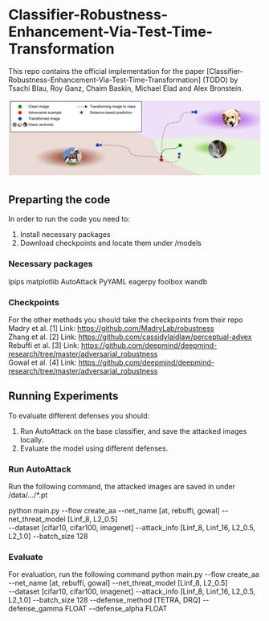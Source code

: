 # Classifier-Robustness-Enhancement-Via-Test-Time-Transformation

This repo contains the official implementation for the paper [Classifier-Robustness-Enhancement-Via-Test-Time-Transformation] (TODO) by Tsachi Blau, Roy Ganz, Chaim Baskin, Michael Elad and Alex Bronstein. 


![alt text](https://github.com/tsachiblau/Classifier-Robustness-Enhancement-Via-Test-Time-Transformation/blob/main/method.png)


## Preparting the code
In order to run the code you need to:

1. Install necessary packages
2. Download checkpoints and locate them under /models

### Necessary packages
lpips
matplotlib
AutoAttack
PyYAML
eagerpy
foolbox
wandb

### Checkpoints

For the other methods you should take the checkpoints from their repo
Madry et al.   [1]    Link: https://github.com/MadryLab/robustness  
Zhang et al.   [2]    Link: https://github.com/cassidylaidlaw/perceptual-advex  
Rebuffi et al. [3]    Link: https://github.com/deepmind/deepmind-research/tree/master/adversarial_robustness  
Gowal et al.   [4]    Link: https://github.com/deepmind/deepmind-research/tree/master/adversarial_robustness  



## Running Experiments
To evaluate different defenses you should:

1. Run AutoAttack on the base classifier, and save the attacked images locally.
2. Evaluate the model using different defenses.

### Run AutoAttack
Run the following command, the attacked images are saved in under /data/.../*.pt

python main.py  --flow create_aa
                --net_name [at, rebuffi, gowal]
                --net_threat_model [Linf_8, L2_0.5]  
                --dataset [cifar10, cifar100, imagenet] 
                --attack_info [Linf_8, Linf_16, L2_0.5, L2_1.0] 
                --batch_size 128
                
### Evaluate
For evaluation, run the following command
python main.py  --flow create_aa
                --net_name [at, rebuffi, gowal]
                --net_threat_model [Linf_8, L2_0.5]  
                --dataset [cifar10, cifar100, imagenet] 
                --attack_info [Linf_8, Linf_16, L2_0.5, L2_1.0] 
                --batch_size 128
                --defense_method [TETRA, DRQ]
                --defense_gamma FLOAT
                --defense_alpha FLOAT
                
